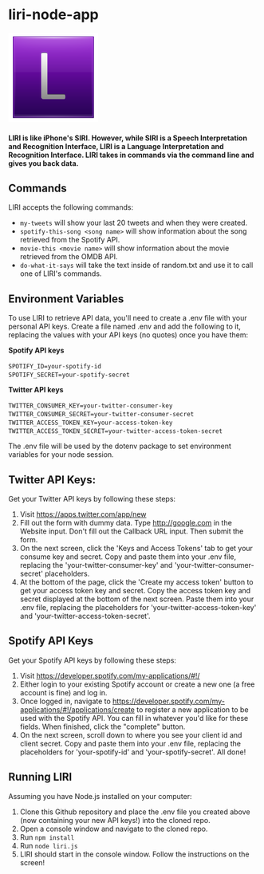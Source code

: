 # liri-node-app

<img src="letterL.png" alt="LIRI" width="180" height="180">

#### LIRI is like iPhone's SIRI. However, while SIRI is a Speech Interpretation and Recognition Interface, LIRI is a Language Interpretation and Recognition Interface. LIRI takes in commands via the command line and gives you back data.

## Commands

LIRI accepts the following commands:

* `my-tweets` will show your last 20 tweets and when they were created.
* `spotify-this-song <song name>` will show information about the song retrieved from the Spotify API.
* `movie-this <movie name>` will show information about the movie retrieved from the OMDB API.
* `do-what-it-says` will take the text inside of random.txt and use it to call one of LIRI's commands.

## Environment Variables

To use LIRI to retrieve API data, you'll need to create a .env file with your personal API keys. Create a file named .env and add the following to it, replacing the values with your API keys (no quotes) once you have them:

**Spotify API keys**

`SPOTIFY_ID=your-spotify-id`<br/>
`SPOTIFY_SECRET=your-spotify-secret`

**Twitter API keys**

`TWITTER_CONSUMER_KEY=your-twitter-consumer-key`<br/>
`TWITTER_CONSUMER_SECRET=your-twitter-consumer-secret`<br/>
`TWITTER_ACCESS_TOKEN_KEY=your-access-token-key`<br/>
`TWITTER_ACCESS_TOKEN_SECRET=your-twitter-access-token-secret`

The .env file will be used by the dotenv package to set environment variables for your node session.

## Twitter API Keys:

Get your Twitter API keys by following these steps:

1. Visit https://apps.twitter.com/app/new
2. Fill out the form with dummy data. Type http://google.com in the Website input. Don't fill out the Callback URL input. Then submit the form.
3. On the next screen, click the 'Keys and Access Tokens' tab to get your consume key and secret. Copy and paste them into your .env file, replacing the 'your-twitter-consumer-key' and 'your-twitter-consumer-secret' placeholders.
4. At the bottom of the page, click the 'Create my access token' button to get your access token key and secret. Copy the access token key and secret displayed at the bottom of the next screen. Paste them into your .env file, replacing the placeholders for 'your-twitter-access-token-key' and 'your-twitter-access-token-secret'.

## Spotify API Keys

Get your Spotify API keys by following these steps:

1. Visit https://developer.spotify.com/my-applications/#!/
2. Either login to your existing Spotify account or create a new one (a free account is fine) and log in.
3. Once logged in, navigate to https://developer.spotify.com/my-applications/#!/applications/create to register a new application to be used with the Spotify API. You can fill in whatever you'd like for these fields. When finished, click the "complete" button.
4. On the next screen, scroll down to where you see your client id and client secret. Copy and paste them into your .env file, replacing the placeholders for 'your-spotify-id' and 'your-spotify-secret'. All done!

## Running LIRI

Assuming you have Node.js installed on your computer:

1. Clone this Github repository and place the .env file you created above (now containing your new API keys!) into the cloned repo. 
2. Open a console window and navigate to the cloned repo.
3. Run `npm install` 
4. Run `node liri.js`
5. LIRI should start in the console window. Follow the instructions on the screen!
